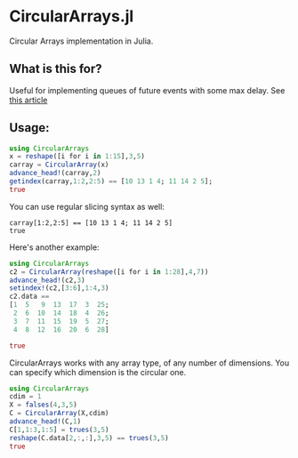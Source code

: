 # CircularArrays.jl

Circular Arrays implementation in Julia.

## What is this for?

Useful for implementing queues of future events with some max delay. See [this article](http://en.wikipedia.org/wiki/Circular_buffer)

## Usage:

```julia
using CircularArrays
x = reshape([i for i in 1:15],3,5)
carray = CircularArray(x)
advance_head!(carray,2)
getindex(carray,1:2,2:5) == [10 13 1 4; 11 14 2 5];
true
```

You can use regular slicing syntax as well:
```
carray[1:2,2:5] == [10 13 1 4; 11 14 2 5]
true
```

Here's another example:
```julia
using CircularArrays
c2 = CircularArray(reshape([i for i in 1:28],4,7))
advance_head!(c2,3)
setindex!(c2,[3:6],1:4,3)
c2.data == 
[1  5   9  13  17  3  25; 
 2  6  10  14  18  4  26; 
 3  7  11  15  19  5  27; 
 4  8  12  16  20  6  28]

true
```

CircularArrays works with any array type, of any number of dimensions. You can specify which dimension is the circular one.

```julia
using CircularArrays
cdim = 1
X = falses(4,3,5)
C = CircularArray(X,cdim)
advance_head!(C,1)
C[1,1:3,1:5] = trues(3,5)
reshape(C.data[2,:,:],3,5) == trues(3,5)
true
```
